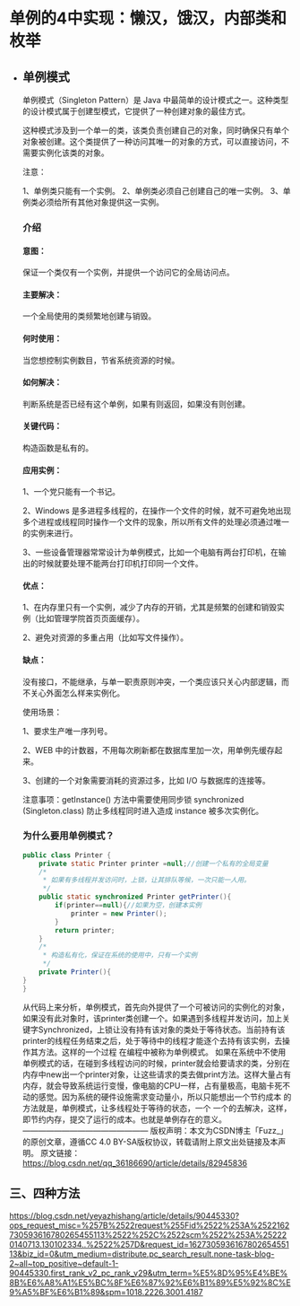 # 单例的4中实现：懒汉，饿汉，内部类和枚举



- ## 单例模式

  单例模式（Singleton Pattern）是 Java 中最简单的设计模式之一。这种类型的设计模式属于创建型模式，它提供了一种创建对象的最佳方式。

  这种模式涉及到一个单一的类，该类负责创建自己的对象，同时确保只有单个对象被创建。这个类提供了一种访问其唯一的对象的方式，可以直接访问，不需要实例化该类的对象。

  注意：

  1、单例类只能有一个实例。
  2、单例类必须自己创建自己的唯一实例。
  3、单例类必须给所有其他对象提供这一实例。

  ### 介绍

  #### 意图：

  保证一个类仅有一个实例，并提供一个访问它的全局访问点。

  

  #### 主要解决：

  一个全局使用的类频繁地创建与销毁。

  

  #### 何时使用：

  当您想控制实例数目，节省系统资源的时候。

  

  #### 如何解决：

  判断系统是否已经有这个单例，如果有则返回，如果没有则创建。

  

  #### 关键代码：

  构造函数是私有的。

  

  #### 应用实例：

  1、一个党只能有一个书记。 

  2、Windows 是多进程多线程的，在操作一个文件的时候，就不可避免地出现多个进程或线程同时操作一个文件的现象，所以所有文件的处理必须通过唯一的实例来进行。 

  3、一些设备管理器常常设计为单例模式，比如一个电脑有两台打印机，在输出的时候就要处理不能两台打印机打印同一个文件。

  

  #### 优点：

   1、在内存里只有一个实例，减少了内存的开销，尤其是频繁的创建和销毁实例（比如管理学院首页页面缓存）。

   2、避免对资源的多重占用（比如写文件操作）。

  

  #### 缺点：

  没有接口，不能继承，与单一职责原则冲突，一个类应该只关心内部逻辑，而不关心外面怎么样来实例化。

  使用场景：

   1、要求生产唯一序列号。 

  2、WEB 中的计数器，不用每次刷新都在数据库里加一次，用单例先缓存起来。 

  3、创建的一个对象需要消耗的资源过多，比如 I/O 与数据库的连接等。

  注意事项：getInstance() 方法中需要使用同步锁 synchronized (Singleton.class) 防止多线程同时进入造成 instance 被多次实例化。

  

  ### 为什么要用单例模式？

  
          

  ```java
  public class Printer {
      private static Printer printer =null;//创建一个私有的全局变量
      /*
       * 如果有多线程并发访问时，上锁，让其排队等候，一次只能一人用。
       */
      public static synchronized Printer getPrinter(){
          if(printer==null){//如果为空，创建本实例
              printer = new Printer();
          }
          return printer;
      }
      /*
       * 构造私有化，保证在系统的使用中，只有一个实例
       */
      private Printer(){
  }
  }
  ```

  从代码上来分析，单例模式，首先向外提供了一个可被访问的实例化的对象，如果没有此对象时，该printer类创建一个。如果遇到多线程并发访问，加上关键字Synchronized，上锁让没有持有该对象的类处于等待状态。当前持有该printer的线程任务结束之后，处于等待中的线程才能逐个去持有该实例，去操作其方法。这样的一个过程 在编程中被称为单例模式。
  如果在系统中不使用单例模式的话，在碰到多线程访问的时候，printer就会给要请求的类，分别在内存中new出一个printer对象，让这些请求的类去做print方法。这样大量占有内存，就会导致系统运行变慢，像电脑的CPU一样，占有量极高，电脑卡死不动的感觉。因为系统的硬件设施需求变动量小，所以只能想出一个节约成本 的方法就是，单例模式，让多线程处于等待的状态，一个 一个的去解决，这样，即节约内存，提交了运行的成本。也就是单例存在的意义。
  ————————————————
  版权声明：本文为CSDN博主「Fuzz_」的原创文章，遵循CC 4.0 BY-SA版权协议，转载请附上原文出处链接及本声明。
  原文链接：https://blog.csdn.net/qq_36186690/article/details/82945836





## 三、四种方法

https://blog.csdn.net/yeyazhishang/article/details/90445330?ops_request_misc=%257B%2522request%255Fid%2522%253A%2522162730593616780265455113%2522%252C%2522scm%2522%253A%252220140713.130102334..%2522%257D&request_id=162730593616780265455113&biz_id=0&utm_medium=distribute.pc_search_result.none-task-blog-2~all~top_positive~default-1-90445330.first_rank_v2_pc_rank_v29&utm_term=%E5%8D%95%E4%BE%8B%E6%A8%A1%E5%BC%8F%E6%87%92%E6%B1%89%E5%92%8C%E9%A5%BF%E6%B1%89&spm=1018.2226.3001.4187



